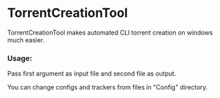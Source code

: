 # TorrentCreationTool
TorrentCreationTool makes automated CLI torrent creation on windows much easier.

### Usage:
Pass first argument as input file and second file as output.

You can change configs and trackers from files in "Config" directory.

